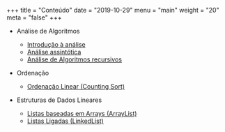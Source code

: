 +++
title = "Conteúdo"
date = "2019-10-29"
menu = "main"
weight = "20"
meta = "false"
+++

* Análise de Algoritmos
    * [Introdução à análise](http://joaoarthurbm.github.io/eda/posts/introducao-a-analise/)
    * [Análise assintótica](http://joaoarthurbm.gihub.io/eda/posts/analise-assintotica/)
    * [Análise de Algoritmos recursivos](http://joaoarthurbm.github.io/eda/posts/analise-algoritmos-recursivos)

* Ordenação
    * [Ordenação Linear (Counting Sort)](http://joaoarthurbm.github.io/eda/posts/ordenacao-linear)

* Estruturas de Dados Lineares
    * [Listas baseadas em Arrays (ArrayList)](http://joaoarthurbm.github.io/eda/posts/arraylist)
    * [Listas Ligadas (LinkedList)](http://joaoarthurbm.github.io/eda/posts/linkedlist)
